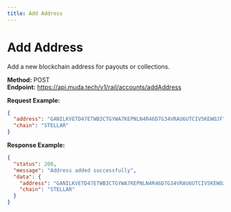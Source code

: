 ```yaml
---
title: Add Address
---
```


# Add Address

Add a new blockchain address for payouts or collections.

**Method:** POST  
**Endpoint:** https://api.muda.tech/v1/rail/accounts/addAddress

**Request Example:**
```json
{
  "address": "GANILKVETD47ETWB3CTGYWA7KEPNLN4R46D7G34VRAU6UTCIV5KEWOJF",
  "chain": "STELLAR"
}
```

**Response Example:**
```json
{
  "status": 200,
  "message": "Address added successfully",
  "data": {
    "address": "GANILKVETD47ETWB3CTGYWA7KEPNLN4R46D7G34VRAU6UTCIV5KEWOJF",
    "chain": "STELLAR"
  }
}
``` 